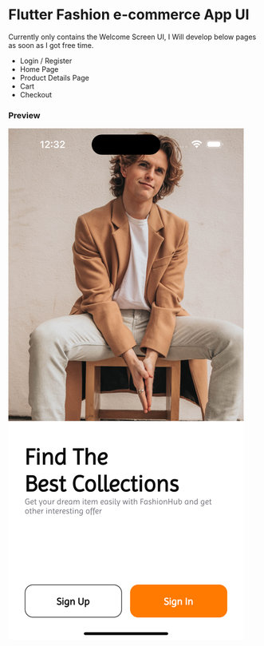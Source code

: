 # Flutter Fashion e-commerce App UI

Currently only contains the Welcome Screen UI, I Will develop below pages as soon as I got free time.

- Login / Register
- Home Page
- Product Details Page
- Cart
- Checkout

### Preview

![App UI](/screenshots/welcome-screen.png)